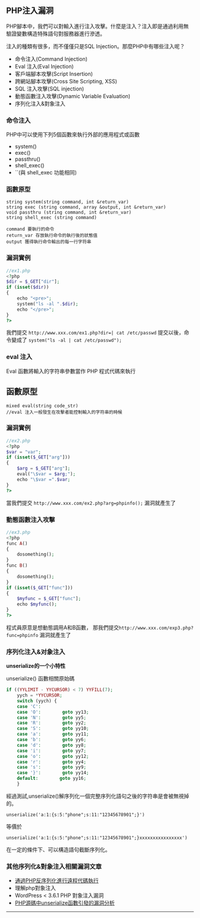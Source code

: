 ## **PHP注入漏洞**
PHP腳本中，我們可以對輸入進行注入攻擊。什麼是注入？注入即是通過利用無驗證變數構造特殊語句對服務器進行滲透。
<p>
注入的種類有很多，而不僅僅只是SQL Injection。那麼PHP中有哪些注入呢？

- 命令注入(Command Injection)
- Eval 注入(Eval Injection)
- 客戶端腳本攻擊(Script Insertion)
- 跨網站腳本攻擊(Cross Site Scripting, XSS)
- SQL 注入攻擊(SQL injection)
- 動態函數注入攻擊(Dynamic Variable Evaluation)
- 序列化注入&對象注入


### **命令注入**

PHP中可以使用下列5個函數來執行外部的應用程式或函數

- system()
- exec()
- passthru()
- shell_exec()
- ``(與 shell_exec 功能相同)


### **函數原型**
```
string system(string command, int &return_var)
string exec (string command, array &output, int &return_var)
void passthru (string command, int &return_var)
string shell_exec (string command)

command 要執行的命令
return_var 存放執行命令的執行後的狀態值
output 獲得執行命令輸出的每一行字符串
```

### **漏洞實例**
```php
//ex1.php
<?php
$dir = $_GET["dir"];
if (isset($dir))
{
    echo "<pre>";
    system("ls -al ".$dir);
    echo "</pre>";
}
?>
```
我們提交 ```http://www.xxx.com/ex1.php?dir=| cat /etc/passwd```
提交以後，命令變成了 ```system("ls -al | cat /etc/passwd");```

### **eval 注入**
Eval 函數將輸入的字符串參數當作 PHP 程式代碼來執行

## **函數原型**

```
mixed eval(string code_str)
//eval 注入一般發生在攻擊者能控制輸入的字符串的時候
```

### **漏洞實例**
```php
//ex2.php
<?php
$var = "var";
if (isset($_GET["arg"]))
{
    $arg = $_GET["arg"];
    eval("\$var = $arg;");
    echo "\$var =".$var;
}
?>
```

當我們提交 ```http://www.xxx.com/ex2.php?arg=phpinfo();``` 漏洞就產生了

### **動態函數注入攻擊**
```php
//ex3.php
<?php
func A()
{
    dosomething();
}
func B()
{
    dosomething();
}
if (isset($_GET["func"]))
{
    $myfunc = $_GET["func"];
    echo $myfunc();
}
?>
```
程式員原意是想動態調用A和B函數， 那我們提交```http://www.xxx.com/exp3.php?func=phpinfo``` 漏洞就產生了

### **序列化注入&对象注入**
**unserialize的一个小特性**

unserialize() 函數相關原始碼
```php
if ((YYLIMIT - YYCURSOR) < 7) YYFILL(7);
    yych = *YYCURSOR;
    switch (yych) {
    case 'C':
    case 'O':        goto yy13;
    case 'N':        goto yy5;
    case 'R':        goto yy2;
    case 'S':        goto yy10;
    case 'a':        goto yy11;
    case 'b':        goto yy6;
    case 'd':        goto yy8;
    case 'i':        goto yy7;
    case 'o':        goto yy12;
    case 'r':        goto yy4;
    case 's':        goto yy9;
    case '}':        goto yy14;
    default:        goto yy16;
    }
```

經過測試,unserialize()解序列化一個完整序列化語句之後的字符串是會被無視掉的。

```unserialize('a:1:{s:5:"phone";s:11:"12345678901";}')```

等價於

```unserialize('a:1:{s:5:"phone";s:11:"12345678901";}xxxxxxxxxxxxxxxx')```

在一定的條件下、可以構造語句截斷序列化。
<p>

### **其他序列化&對象注入相關漏洞文章**

- [通過PHP反序列化進行遠程代碼執行](http://www.freebuf.com/vuls/80293.html)
- 理解php對象注入
- WordPress < 3.6.1 PHP 對象注入漏洞
- [PHP源碼中unserialize函數引發的漏洞分析](https://www.91ri.org/3960.html)

---